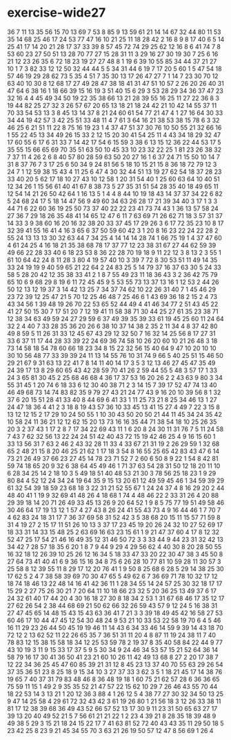 # exercise-wide27
36
7
11
13
35
56
15
70
13
69
7
53
8
85
9
13
59
61
21
14
14
67
32
44
80
11
53
35
14
68
25
46
17
24
53
77
47
16
10
21
25
11
18
28
42
2
16
8
9
8
17
40
6
5
14
25
41
17
14
20
21
28
17
37
33
39
8
57
45
72
74
29
25
62
12
16
8
6
41
74
7
8
53
60
23
27
50
51
13
28
70
77
27
15
28
31
11
3
29
16
27
30
19
30
7
25
6
16
21
12
23
26
35
6
72
18
23
19
27
27
48
8
1
19
6
39
10
55
85
34
44
37
21
27
10
1
7
3
82
33
12
12
50
32
44
44
5
5
34
31
44
6
19
7
17
20
5
60
1
5
47
54
18
57
46
19
29
28
62
73
5
35
4
51
7
35
30
13
17
26
47
27
7
1
14
7
23
30
70
12
63
40
10
30
8
12
68
17
27
49
28
47
38
18
41
31
47
51
10
57
2
26
20
26
40
31
47
64
6
38
16
1
18
66
39
15
16
19
3
51
40
15
6
29
3
53
28
29
34
36
37
47
23
32
16
4
4
45
49
34
50
19
22
35
38
66
13
21
28
39
55
16
25
11
27
22
36
8
3
19
44
82
25
27
32
3
26
57
67
20
65
13
18
21
18
24
42
21
10
42
14
55
37
11
70
33
54
53
13
3
8
45
13
14
37
8
21
24
60
61
54
77
21
47
4
1
27
16
64
30
33
34
44
19
42
57
3
42
25
51
33
48
11
4
7
61
3
64
16
21
38
53
38
15
78
6
3
32
46
25
6
21
51
11
22
8
75
16
19
23
1
4
37
47
51
37
30
76
10
50
55
21
32
66
16
1
55
22
45
13
34
49
26
15
33
2
12
15
20
30
41
54
25
11
4
43
34
18
29
32
47
17
60
55
6
17
6
31
33
7
14
42
17
54
6
15
59
3
38
6
13
15
12
36
22
44
53
17
5
35
55
15
66
65
69
70
35
51
63
50
10
45
33
10
23
32
22
25
1
81
23
26
38
32
7
37
11
4
26
2
6
8
40
57
80
28
59
63
50
20
27
16
1
6
37
24
71
15
50
10
14
7
31
8
37
76
7
3
17
25
6
50
34
9
24
81
56
5
18
10
15
21
15
8
36
18
72
79
12
3
24
7
1
12
59
38
15
43
4
11
25
6
47
4
30
32
44
51
13
19
27
62
54
18
37
28
23
33
40
20
5
62
17
18
10
27
43
10
12
58
1
20
31
54
40
1
25
60
63
64
10
40
51
12
34
26
1
15
56
61
40
41
67
8
38
73
5
27
35
31
51
54
28
35
40
18
49
65
11
12
54
14
21
26
50
42
64
1
16
13
5
1
4
4
8
44
10
19
18
43
14
37
37
34
22
6
82
5
24
68
24
17
5
18
14
47
56
9
49
60
34
63
26
28
17
21
39
34
40
3
17
1
3
3
44
71
6
22
60
36
19
25
50
73
37
40
22
22
23
41
73
74
43
1
36
13
57
58
24
27
36
7
29
18
26
35
48
41
14
65
12
47
6
11
7
63
69
71
26
62
71
18
3
57
31
37
14
33
3
9
38
60
16
20
16
32
38
20
33
37
45
17
29
26
3
6
17
72
35
23
10
8
17
32
39
41
55
16
41
4
16
3
65
6
37
50
59
60
42
3
1
20
8
16
23
22
24
22
28
2
55
24
13
13
13
30
32
63
44
7
34
25
4
14
14
14
28
74
1
66
75
19
1
4
37
47
60
4
61
24
25
4
16
18
21
35
38
68
78
17
37
77
12
23
38
31
67
27
44
62
59
39
49
66
22
28
33
40
6
18
23
53
8
36
22
28
70
19
18
9
11
22
12
3
8
13
2
3
55
1
61
10
64
42
24
8
11
28
3
80
4
19
57
40
10
3
39
7
72
8
30
53
51
11
49
14
35
33
24
19
19
9
40
59
65
21
22
64
2
24
83
25
5
14
79
37
16
37
63
30
5
24
33
58
5
28
20
42
12
35
38
33
41
2
1
8
7
55
49
23
11
18
36
43
3
2
36
42
75
79
65
10
6
9
68
29
8
19
6
11
72
45
45
9
5
53
55
73
13
37
13
16
1
12
53
2
44
26
50
12
13
12
19
37
3
14
42
13
25
7
34
37
74
62
10
22
26
31
40
7
1
45
46
29
23
72
39
12
25
47
21
5
70
12
25
46
48
7
25
46
6
1
43
69
36
18
2
15
2
4
73
43
34
56
1
39
48
19
26
70
22
53
65
52
44
49
4
41
46
34
77
2
51
43
45
22
41
27
50
15
30
7
17
51
20
7
12
19
41
11
58
38
71
30
44
25
27
61
35
23
38
71
12
38
34
63
49
59
24
27
29
59
6
37
49
39
35
39
33
61
19
45
25
60
11
24
64
32
2
4
40
7
33
28
35
36
20
26
6
38
10
37
14
38
2
35
2
11
34
4
8
37
42
80
49
8
59
5
11
26
31
33
12
45
67
43
29
12
32
50
7
16
32
14
25
56
8
17
27
31
33
6
37
11
17
44
28
33
39
22
24
69
36
74
58
10
26
20
60
10
21
26
48
3
18
73
14
58
18
54
78
60
66
18
23
34
8
15
22
32
56
15
40
64
9
47
10
20
10
10
30
10
56
48
77
33
39
39
24
11
13
14
55
76
10
31
74
9
66
5
40
25
51
15
46
50
29
21
67
9
31
63
13
22
41
7
8
14
11
40
14
17
3
5
3
12
13
46
27
45
47
35
49
24
39
17
13
8
29
60
65
43
42
28
59
70
41
26
2
59
44
55
5
48
3
57
17
1
33
24
3
65
81
30
45
2
25
68
46
68
4
36
17
37
53
16
20
26
2
2
43
63
9
80
3
34
55
31
45
1
20
74
6
18
33
6
12
30
40
38
71
2
3
14
15
7
39
17
52
47
74
13
40
46
49
68
73
14
74
83
82
35
9
79
27
43
21
24
77
43
9
16
20
10
39
56
8
1
32
37
6
20
15
51
28
41
33
40
8
44
69
6
41
33
1
11
25
73
21
8
25
34
46
13
1
27
24
47
18
36
4
41
2
3
18
8
19
43
57
36
10
33
45
13
41
15
27
4
49
7
22
3
15
8
13
12
12
15
2
17
29
10
24
50
55
1
10
30
43
50
20
50
21
44
11
45
34
24
35
42
10
58
24
11
36
21
12
12
62
15
20
13
73
16
16
35
44
71
38
54
18
10
25
26
35
20
3
2
37
43
1
17
2
8
7
17
34
22
69
43
11
1
6
20
8
24
30
11
31
76
7
5
11
24
58
7
43
7
62
32
56
13
22
24
24
51
42
40
43
72
15
19
42
46
25
4
9
16
15
60
1
33
13
56
31
7
63
2
46
2
43
32
28
11
33
4
33
67
21
31
19
2
26
29
59
1
32
68
65
2
48
21
15
8
20
46
25
21
62
1
17
18
3
54
8
16
55
25
65
42
83
43
47
6
14
73
21
26
49
37
66
23
27
45
14
78
23
71
52
7
2
60
6
50
8
9
22
1
54
8
42
81
59
74
18
65
20
9
32
6
38
64
45
49
46
1
71
37
63
54
28
31
50
12
18
20
11
10
6
28
34
25
14
2
18
10
3
5
49
18
51
40
48
53
21
30
3
78
56
25
18
23
1
9
29
80
84
4
52
12
24
34
24
19
64
35
9
15
13
20
61
12
49
59
45
46
1
34
59
39
29
61
32
54
39
18
59
23
68
18
3
22
31
21
52
55
67
1
24
24
37
4
8
16
29
20
2
44
48
40
41
1
19
9
32
69
41
48
26
4
18
68
1
74
4
48
46
22
2
33
31
26
4
20
88
29
39
18
14
20
71
26
49
33
45
13
26
9
20
64
52
1
9
8
5
75
77
19
51
49
58
46
30
46
64
17
19
13
12
1
57
4
27
43
8
26
24
41
55
43
73
4
9
16
44
46
1
7
70
7
4
62
83
24
18
31
17
7
36
37
69
58
31
52
42
3
5
38
68
20
15
11
15
57
71
59
8
31
4
19
27
2
15
17
11
51
26
10
13
3
37
17
23
45
19
20
26
24
32
10
27
52
69
17
18
33
31
14
33
15
48
25
2
63
69
16
63
23
15
61
1
9
21
47
37
60
4
17
8
12
32
52
47
25
17
54
21
46
16
49
35
12
31
46
50
72
3
3
33
44
9
44
23
31
32
42
13
34
42
7
28
57
18
35
6
20
1
8
7
9
44
9
29
4
29
56
62
4
40
30
8
20
28
50
55
16
32
18
12
26
39
10
25
26
12
16
34
5
18
33
47
33
20
22
30
47
38
3
45
50
8
27
64
73
41
40
41
6
9
36
15
16
34
8
75
6
26
28
10
77
81
10
59
28
11
30
57
3
25
58
8
12
39
55
11
8
29
17
12
20
76
41
1
9
50
8
25
68
6
28
5
29
14
38
25
30
17
62
5
2
4
7
38
58
39
69
70
30
47
65
5
49
62
6
7
36
69
71
78
10
32
17
12
18
74
18
46
13
22
48
14
16
41
42
36
11
1
28
34
55
14
24
57
25
30
32
18
17
17
15
29
2
27
75
26
30
21
7
20
64
11
10
18
66
23
32
5
20
36
25
13
49
37
6
17
24
32
61
40
17
44
20
4
30
16
18
27
30
8
18
34
2
53
1
31
67
68
46
17
35
12
17
27
62
26
54
2
38
44
68
69
21
50
62
66
32
26
59
43
57
9
12
24
5
16
38
31
27
47
45
65
14
48
15
43
15
43
63
36
41
7
21
3
3
39
18
49
45
42
16
58
27
53
60
46
17
10
44
47
45
12
54
30
48
24
9
53
21
10
33
53
22
58
19
70
6
4
5
46
16
11
29
23
26
44
50
45
19
19
46
11
14
43
6
34
33
46
14
59
9
39
14
43
18
70
72
12
2
13
62
52
11
22
26
65
35
7
36
51
31
11
20
4
8
87
11
19
24
38
11
7
40
78
83
12
15
38
15
58
18
34
12
25
53
59
78
2
19
37
8
35
40
58
84
22
44
9
77
43
10
19
3
11
9
15
33
17
37
5
9
5
30
34
9
24
46
34
53
57
15
21
52
64
36
14
58
79
16
17
30
41
36
50
41
23
21
60
10
26
11
42
49
13
68
8
27
2
20
17
38
7
12
22
34
36
25
45
47
60
85
39
21
31
12
8
45
23
13
37
40
70
55
63
29
26
54
37
35
36
51
23
8
25
18
9
15
34
10
3
27
37
33
3
62
3
5
1
18
21
45
17
14
38
76
19
65
7
40
37
31
79
83
48
46
8
36
48
19
18
1
60
75
21
62
57
28
6
36
36
65
75
59
11
15
1
49
2
9
35
35
52
21
47
57
22
15
62
10
29
7
26
46
43
55
70
44
18
22
53
14
3
13
21
1
20
12
36
3
88
4
1
26
12
5
4
38
77
27
30
32
34
50
13
25
9
47
14
25
58
4
29
61
72
32
43
42
3
61
19
26
80
1
21
56
18
3
12
26
33
38
11
81
17
12
38
39
68
36
49
43
52
66
57
52
13
17
30
9
11
23
31
50
65
63
27
17
39
13
20
40
49
52
21
5
7
56
61
21
21
22
1
2
23
4
39
21
8
28
35
18
39
48
9
49
38
5
29
3
15
21
18
24
15
22
17
7
41
63
81
52
72
40
43
43
35
11
29
50
18
5
23
42
25
8
23
9
21
45
34
55
70
3
63
21
26
19
50
57
12
47
8
56
69
1
26
4
